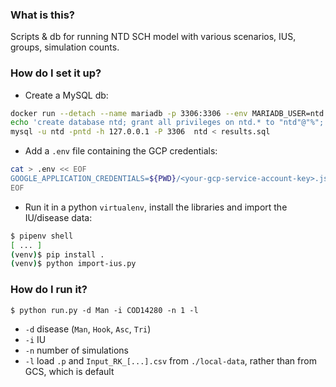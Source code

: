 ### What is this?

Scripts & db for running NTD SCH model with various scenarios, IUS, groups, simulation counts.

### How do I set it up?

- Create a MySQL db:

```bash
docker run --detach --name mariadb -p 3306:3306 --env MARIADB_USER=ntd --env MARIADB_PASSWORD=ntd --env MARIADB_ROOT_PASSWORD=ntd  mariadb:latest
echo 'create database ntd; grant all privileges on ntd.* to "ntd"@"%"; flush privileges;' | mysql -u root -pntd -h 127.0.0.1 -P 3306
mysql -u ntd -pntd -h 127.0.0.1 -P 3306  ntd < results.sql
```

- Add a `.env` file containing the GCP credentials:

```bash
cat > .env << EOF
GOOGLE_APPLICATION_CREDENTIALS=${PWD}/<your-gcp-service-account-key>.json
EOF
```

- Run it in a python `virtualenv`, install the libraries and import the IU/disease data:

```bash
$ pipenv shell
[ ... ]
(venv)$ pip install .
(venv)$ python import-ius.py
```

### How do I run it?

```
$ python run.py -d Man -i COD14280 -n 1 -l
```

- `-d` disease (`Man`, `Hook`, `Asc`, `Tri`)
- `-i` IU
- `-n` number of simulations
- `-l` load `.p` and `Input_RK_[...].csv` from `./local-data`, rather than from GCS, which is default
